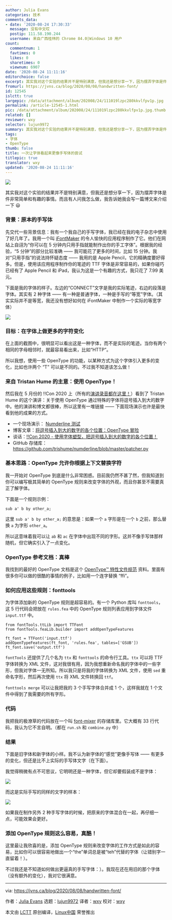 ```yaml
---
author: Julia Evans
categories: 技术
comments_data:
- date: '2020-08-24 17:30:33'
  message: 没有中文哎
  postip: 111.58.190.244
  username: 来自广西桂林的 Chrome 84.0|Windows 10 用户
count:
  commentnum: 1
  favtimes: 0
  likes: 0
  sharetimes: 0
  viewnum: 6907
date: '2020-08-24 11:11:16'
editorchoice: false
excerpt: 其实我对这个实验的结果并不是特别满意，但我还是想分享一下，因为摆弄字体是件非常简单和有趣的事情。
fromurl: https://jvns.ca/blog/2020/08/08/handwritten-font/
id: 12545
islctt: true
largepic: /data/attachment/album/202008/24/111019lzpc280kkvlfpv1p.jpg
permalink: /article-12545-1.html
pic: /data/attachment/album/202008/24/111019lzpc280kkvlfpv1p.jpg.thumb.jpg
related: []
reviewer: wxy
selector: lujun9972
summary: 其实我对这个实验的结果并不是特别满意，但我还是想分享一下，因为摆弄字体是件非常简单和有趣的事情。
tags:
- 字体
- OpenType
thumb: false
title: 一次让字体看起来更像手写体的尝试
titlepic: true
translator: wxy
updated: '2020-08-24 11:11:16'
---
```


![](/data/attachment/album/202008/24/111019lzpc280kkvlfpv1p.jpg)


其实我对这个实验的结果并不是特别满意，但我还是想分享一下，因为摆弄字体是件非常简单和有趣的事情。而且有人问我怎么做，我告诉她我会写一篇博文来介绍一下 :smiley:


### 背景：原本的手写体


先交代一些背景信息：我有一个我自己的手写字体，我已经在我的电子杂志中使用了好几年了。我用一个叫 [iFontMaker](https://2ttf.com/) 的令人愉快的应用程序制作了它。他们在网站上自诩为“你可以在 5 分钟内只用手指就能制作出你的手工字体”。根据我的经验，“5 分钟”的部分比较准确 —— 我可能花了更多的时间，比如 15 分钟。我对“只用手指”的说法持怀疑态度 —— 我用的是 Apple Pencil，它的精确度要好得多。但是，使用该应用程序制作你的笔迹的 TTF 字体是非常容易的，如果你碰巧已经有了 Apple Pencil 和 iPad，我认为这是一个有趣的方式，我只花了 7.99 美元。


下面是我的字体的样子。左边的“CONNECT”文字是我的实际笔迹，右边的段落是字体。其实有 2 种字体 —— 有一种是普通字体，一种是手写的“等宽”字体。（其实实际并不是等宽，我还没有想好如何在 iFontMaker 中制作一个实际的等宽字体）


![](/data/attachment/album/202008/24/111121ae3cvij4piievjzg.png)


### 目标：在字体上做更多的字符变化


在上面的截图中，很明显可以看出这是一种字体，而不是实际的笔迹。当你有两个相同的字母相邻时，就最容易看出来，比如“HTTP”。


所以我想，使用一些 OpenType 的功能，以某种方式为这个字体引入更多的变化，比如也许两个 “T” 可以是不同的。不过我不知道该怎么做！


### 来自 Tristan Hume 的主意：使用 OpenType！


然后我在 5 月份的 !!Con 2020 上（所有的[演讲录音都在这里！](http://bangbangcon.com/recordings.html)）看到了 Tristan Hume 的这个演讲：关于使用 OpenType 通过特殊的字体将逗号插入到大的数字中。他的演讲和博文都很棒，所以这里有一堆链接 —— 下面现场演示也许是最快看到他的成果的方式。


* 一个现场演示： [Numderline 测试](https://thume.ca/numderline/)
* 博客文章：[将逗号插入到大的数字的各个位置：OpenType 冒险](https://blog.janestreet.com/commas-in-big-numbers-everywhere/)
* 谈话：[!!Con 2020 - 使用字体塑型，把逗号插入到大的数字的各个位置！](https://www.youtube.com/watch?v=Biqm9ndNyC8)
* GitHub 存储库： <https://github.com/trishume/numderline/blob/master/patcher.py>


### 基本思路：OpenType 允许你根据上下文替换字符


我一开始对 OpenType 到底是什么非常困惑。目前我仍然不甚了然，但我知道到你可以编写极其简单的 OpenType 规则来改变字体的外观，而且你甚至不需要真正了解字体。


下面是一个规则示例：



```
sub a' b by other_a;

```

这里 `sub a' b by other_a;` 的意思是：如果一个 `a` 字形是在一个 `b` 之前，那么替换 `a` 为字形 `other_a`。


所以这意味着我可以让 `ab` 和 `ac` 在字体中出现不同的字形。这并不像手写体那样随机，但它确实引入了一点变化。


### OpenType 参考文档：真棒


我找到的最好的 OpenType 文档是这个 [OpenType™ 特性文件规范](https://adobe-type-tools.github.io/afdko/OpenTypeFeatureFileSpecification.html) 资料。里面有很多你可以做的很酷的事情的例子，比如用一个连字替换 “ffi”。


### 如何应用这些规则：fonttools


为字体添加新的 OpenType 规则是超容易的。有一个 Python 库叫 `fonttools`，这 5 行代码会把放在 `rules.fea` 中的 OpenType 规则列表应用到字体文件 `input.ttf` 中。



```
from fontTools.ttLib import TTFont
from fontTools.feaLib.builder import addOpenTypeFeatures

ft_font = TTFont('input.ttf')
addOpenTypeFeatures(ft_font, 'rules.fea', tables=['GSUB'])
ft_font.save('output.ttf')

```

`fontTools` 还提供了几个名为 `ttx` 和 `fonttools` 的命令行工具。`ttx` 可以将 TTF 字体转换为 XML 文件，这对我很有用，因为我想重新命名我的字体中的一些字形，但我对字体一无所知。所以我只是将我的字体转换为 XML 文件，使用 `sed` 重命名字形，然后再次使用 `ttx` 将 XML 文件转换回 `ttf`。


`fonttools merge` 可以让我把我的 3 个手写字体合并成 1 个，这样我就在 1 个文件中得到了我需要的所有字形。


### 代码


我把我的极潦草的代码放在一个叫 [font-mixer](https://github.com/jvns/font-mixer/) 的存储库里。它大概有 33 行代码，我认为它不言自明。（都在 `run.sh` 和 `combine.py` 中）


### 结果


下面是旧字体和新字体的小样。我不认为新字体的“感觉”更像手写体 —— 有更多的变化，但还是比不上实际的手写体文字（在下面）。


我觉得稍微有点不可思议，它明明还是一种字体，但它却要假装成不是字体：


![](/data/attachment/album/202008/24/111122edid99b8mv91iu2n.png)


而这是实际手写的同样的文字的样本：


![](/data/attachment/album/202008/24/111122uogtogvoa2xfkpxr.jpg)


如果我在制作另外 2 种手写字体的时候，把原来的字体混合在一起，再仔细一点，可能效果会更好。


### 添加 OpenType 规则这么容易，真酷！


这里最让我欣喜的是，添加 OpenType 规则来改变字体的工作方式是如此的容易，比如你可以很容易地做出一个“the”单词总是被“teh”代替的字体（让错别字一直留着！）。


不过我还是不知道如何做出更逼真的手写字体：）。我现在还在用旧的那个字体（没有额外的变化），我对它很满意。




---


via: <https://jvns.ca/blog/2020/08/08/handwritten-font/>


作者：[Julia Evans](https://jvns.ca/) 选题：[lujun9972](https://github.com/lujun9972) 译者：[wxy](https://github.com/wxy) 校对：[wxy](https://github.com/wxy)


本文由 [LCTT](https://github.com/LCTT/TranslateProject) 原创编译，[Linux中国](https://linux.cn/) 荣誉推出
